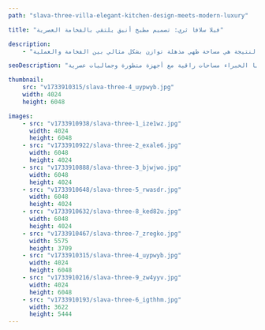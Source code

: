 ```yaml
---
path: "slava-three-villa-elegant-kitchen-design-meets-modern-luxury"

title: "فيلا سلافا ثري: تصميم مطبخ أنيق يلتقي بالفخامة العصرية"

description:
    - "قمنا بتنفيذ تجديد استثنائي للمطبخ في فيلا سلافا ثري المرموقة، محولين المساحة إلى تحفة فنية في التصميم العصري. اختار فريقنا بعناية كل عنصر لخلق مزيج متناغم بين الوظائف المتطورة والجماليات المعاصرة. يتميز التجديد بأجهزة حديثة، وخزائن مصممة خصيصاً، وتخطيط محسن يعزز الكفاءة والأناقة معاً. ترتقي المواد الفاخرة والاهتمام الدقيق بالتفاصيل بأجواء المطبخ مع تعزيز قيمة العقار بشكل كبير. النتيجة هي مساحة طهي مذهلة توازن بشكل مثالي بين الفخامة والعملية."

seoDescription: "اختبر تحول المطبخ الفاخر في فيلا سلافا ثري. خزائن مخصصة، تشطيبات فاخرة وتصميمات ذكية تخلق المزيج المثالي بين الأناقة والوظائف. يقدم مصممونا الخبراء مساحات راقية مع أجهزة متطورة وجماليات عصرية."

thumbnail:
    src: "v1733910315/slava-three-4_uypwyb.jpg"
    width: 4024
    height: 6048

images:
    - src: "v1733910938/slava-three-1_ize1wz.jpg"
      width: 4024
      height: 6048
    - src: "v1733910922/slava-three-2_exale6.jpg"
      width: 6048
      height: 4024
    - src: "v1733910888/slava-three-3_bjwjwo.jpg"
      width: 6048
      height: 4024
    - src: "v1733910648/slava-three-5_rwasdr.jpg"
      width: 6048
      height: 4024
    - src: "v1733910632/slava-three-8_ked82u.jpg"
      width: 6048
      height: 4024
    - src: "v1733910467/slava-three-7_zregko.jpg"
      width: 5575
      height: 3709
    - src: "v1733910315/slava-three-4_uypwyb.jpg"
      width: 4024
      height: 6048
    - src: "v1733910216/slava-three-9_zw4yyv.jpg"
      width: 4024
      height: 6048
    - src: "v1733910193/slava-three-6_igthhm.jpg"
      width: 3622
      height: 5444
---
```

